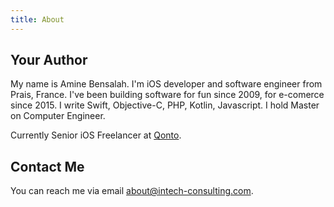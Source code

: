 ```yaml
---
title: About
---
```

## Your Author

My name is Amine Bensalah. I'm iOS developer and software engineer from Prais, France. I've been building software for fun since 2009, for e-comerce since 2015. I write Swift, Objective-C, PHP, Kotlin, Javascript. I hold Master on Computer Engineer.

Currently Senior iOS Freelancer at [Qonto](https://qonto.com).

## Contact Me

You can reach me via email [about@intech-consulting.com](mailto:about@intech-consulting.com).

